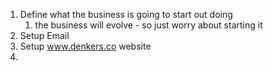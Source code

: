 
1. Define what the business is going to start out doing
	1. the business will evolve - so just worry about starting it
2. Setup Email
3. Setup www.denkers.co website
4. 